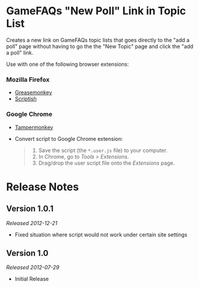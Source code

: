 GameFAQs "New Poll" Link in Topic List
======================================
Creates a new link on GameFAQs topic lists that goes directly to the "add a poll" page without having to go the the "New Topic" page and click the "add a poll" link.

Use with one of the following browser extensions:

### Mozilla Firefox ###
*	[Greasemonkey](https://addons.mozilla.org/en-US/firefox/addon/greasemonkey/)
*	[Scriptish](https://addons.mozilla.org/en-US/firefox/addon/scriptish/)

### Google Chrome ###
*	[Tampermonkey](https://chrome.google.com/webstore/detail/tampermonkey/dhdgffkkebhmkfjojejmpbldmpobfkfo)
*	Convert script to Google Chrome extension:

	>1. Save the script (the `*.user.js` file) to your computer.
	>2. In Chrome, go to _Tools > Extensions_.
	>3. Drag/drop the user script file onto the _Extensions_ page.

Release Notes
=============

Version 1.0.1
-------------
_Released 2012-12-21_

*	Fixed situation where script would not work under certain site settings

Version 1.0
-----------
_Released 2012-07-29_

*	Initial Release